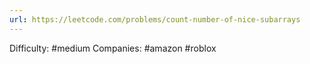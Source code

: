 ```yaml
---
url: https://leetcode.com/problems/count-number-of-nice-subarrays
---
```


Difficulty: #medium
Companies: #amazon #roblox